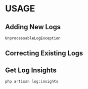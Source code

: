 # USAGE

## Adding New Logs

`UnprocessableLogException`

## Correcting Existing Logs

## Get Log Insights
```
php artisan log:insights
```